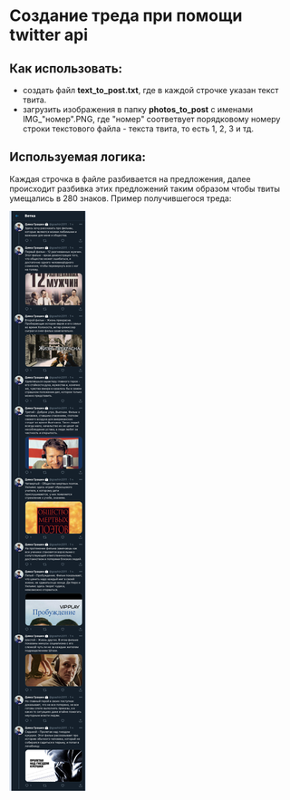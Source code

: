 # Создание треда при помощи twitter api

## Как использовать:

* создать файл **text_to_post.txt**, где в каждой строчке указан текст твита. 
* загрузить изображения в папку **photos_to_post** с именами IMG_"номер".PNG, где "номер" соответвует порядковому номеру строки текстового файла - текста твита, то есть 1, 2, 3 и тд.

## Используемая логика:
Каждая строчка в файле разбивается на предложения, далее происходит разбивка этих предложений таким образом чтобы твиты умещались в 280 знаков.
Пример получившегося треда: 

![image](demonstration.png)